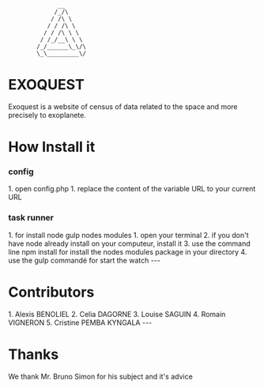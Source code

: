 			      __
			     /_/\
			    / /\ \
			   / / /\ \
			  / / /\ \ \
			 / /_/__\ \ \
			/_/______\_\/\
			\_\_________\/
<h1>EXOQUEST</h1>
Exoquest is a website of census of data related to the space and more precisely to exoplanete.

<h1>How Install it</h1>
<h3>config</h3>
1. open config.php
	1. replace the content of the variable URL to your current URL

<h3>task runner</h3>
1.	for install node gulp nodes modules
	1. open your terminal
	2. if you don't have node already install on your computeur, install it
	3. use the command line npm install for install the nodes modules package in your directory
	4. use the gulp commandé for start the watch
---
<h1>Contributors</h1>
1. Alexis BENOLIEL
2. Celia DAGORNE
3. Louise SAGUIN
4. Romain VIGNERON
5. Cristine PEMBA KYNGALA
---
<h1>Thanks</h1>
We thank Mr. Bruno Simon for his subject and it's advice
